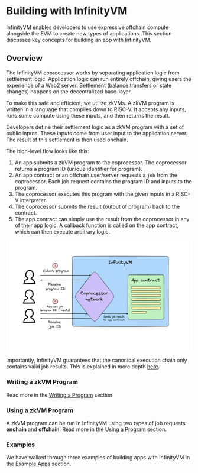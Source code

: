 # Building with InfinityVM

InfinityVM enables developers to use expressive offchain compute alongside the EVM to create new types of applications. This section discusses key concepts for building an app with InfinityVM.

## Overview

The InfinityVM coprocessor works by separating application logic from settlement logic. Application logic can run entirely offchain, giving users the experience of a Web2 server. Settlement (balance transfers or state changes) happens on the decentralized base-layer.

To make this safe and efficient, we utilize zkVMs. A zkVM program is written in a language that compiles down to RISC-V. It accepts any inputs, runs some compute using these inputs, and then returns the result.

Developers define their settlement logic as a zkVM program with a set of public inputs. These inputs come from user input to the application server. The result of this settlement is then used onchain.

The high-level flow looks like this:

1. An app submits a zkVM program to the coprocessor. The coprocessor returns a program ID (unique identifier for program).
1. An app contract or an offchain user/server requests a `job` from the coprocessor. Each job request contains the program ID and inputs to the program.
1. The coprocessor executes this program with the given inputs in a RISC-V interpreter.
1. The coprocessor submits the result (output of program) back to the contract.
1. The app contract can simply use the result from the coprocessor in any of their app logic. A callback function is called on the app contract, which can then execute arbitrary logic.

![coprocessor flow](../assets/coprocessor-overview.png)

Importantly, InfinityVM guarantees that the canonical execution chain only contains valid job results. This is explained in more depth [here](../chain/fork-choice.md).

### Writing a zkVM Program

Read more in the [Writing a Program](./writing-program.md) section.

### Using a zkVM Program

A zkVM program can be run in InfinityVM using two types of job requests: **onchain** and **offchain**. Read more in the [Using a Program](./using-program.md) section.

### Examples

We have walked through three examples of building apps with InfinityVM in the [Example Apps](../apps/README.md) section.
